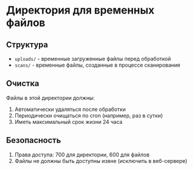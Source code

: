 ﻿# Директория для временных файлов

## Структура

- `uploads/` - временные загруженные файлы перед обработкой
- `scans/` - временные файлы, созданные в процессе сканирования

## Очистка

Файлы в этой директории должны:
1. Автоматически удаляться после обработки
2. Периодически очищаться по cron (например, раз в сутки)
3. Иметь максимальный срок жизни 24 часа

## Безопасность

1. Права доступа: 700 для директории, 600 для файлов
2. Файлы не должны быть доступны извне (исключить в веб-сервере)
